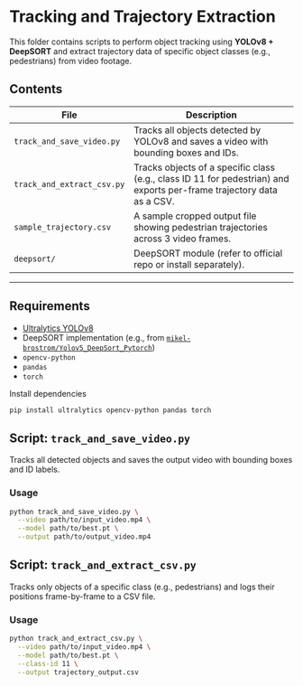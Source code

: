 # Tracking and Trajectory Extraction

This folder contains scripts to perform object tracking using **YOLOv8 + DeepSORT** and extract trajectory data of specific object classes (e.g., pedestrians) from video footage.

## Contents

| File | Description |
|------|-------------|
| `track_and_save_video.py` | Tracks all objects detected by YOLOv8 and saves a video with bounding boxes and IDs. |
| `track_and_extract_csv.py` | Tracks objects of a specific class (e.g., class ID 11 for pedestrian) and exports per-frame trajectory data as a CSV. |
| `sample_trajectory.csv` | A sample cropped output file showing pedestrian trajectories across 3 video frames. |
| `deepsort/` | DeepSORT module (refer to official repo or install separately). |

---

## Requirements

- [Ultralytics YOLOv8](https://github.com/ultralytics/ultralytics)
- DeepSORT implementation (e.g., from [`mikel-brostrom/Yolov5_DeepSort_Pytorch`](https://github.com/mikel-brostrom/Yolov5_DeepSort_Pytorch))
- `opencv-python`
- `pandas`
- `torch`


Install dependencies
```bash
pip install ultralytics opencv-python pandas torch
```
## Script: `track_and_save_video.py`

Tracks all detected objects and saves the output video with bounding boxes and ID labels.

### Usage

```bash
python track_and_save_video.py \
  --video path/to/input_video.mp4 \
  --model path/to/best.pt \
  --output path/to/output_video.mp4
```
## Script: `track_and_extract_csv.py`

Tracks only objects of a specific class (e.g., pedestrians) and logs their positions frame-by-frame to a CSV file.

### Usage

```bash
python track_and_extract_csv.py \
  --video path/to/input_video.mp4 \
  --model path/to/best.pt \
  --class-id 11 \
  --output trajectory_output.csv

